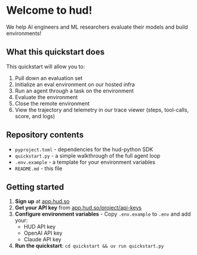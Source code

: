 # Welcome to hud!

We help AI engineers and ML researchers evaluate their models and build environments!

## What this quickstart does

This quickstart will allow you to:
1. Pull down an evaluation set
2. Initialize an eval environment on our hosted infra
3. Run an agent through a task on the environment
4. Evaluate the environment
5. Close the remote environment
6. View the trajectory and telemetry in our trace viewer (steps, tool-calls, score, and logs)

## Repository contents

- `pyproject.toml` - dependencies for the hud-python SDK
- `quickstart.py` - a simple walkthrough of the full agent loop
- `.env.example` - a template for your environment variables
- `README.md` - this file

## Getting started

1. **Sign up** at [app.hud.so](https://app.hud.so)
2. **Get your API key** from [app.hud.so/project/api-keys](https://app.hud.so/project/api-keys)
3. **Configure environment variables** - Copy `.env.example` to `.env` and add your:
   - HUD API key
   - OpenAI API key
   - Claude API key
4. **Run the quickstart**: `cd quickstart && uv run quickstart.py` 